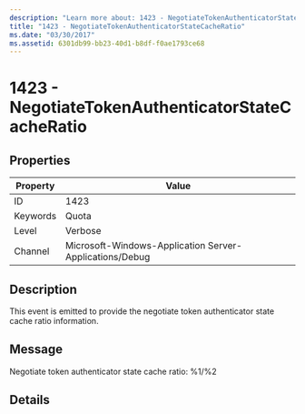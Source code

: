```yaml
---
description: "Learn more about: 1423 - NegotiateTokenAuthenticatorStateCacheRatio"
title: "1423 - NegotiateTokenAuthenticatorStateCacheRatio"
ms.date: "03/30/2017"
ms.assetid: 6301db99-bb23-40d1-b8df-f0ae1793ce68
---
```

# 1423 - NegotiateTokenAuthenticatorStateCacheRatio

## Properties

| Property | Value |
| - | - |
|ID|1423|  
|Keywords|Quota|  
|Level|Verbose|  
|Channel|Microsoft-Windows-Application Server-Applications/Debug|  
  
## Description  

 This event is emitted to provide the negotiate token authenticator state cache ratio information.  
  
## Message  

 Negotiate token authenticator state cache ratio: %1/%2  
  
## Details
